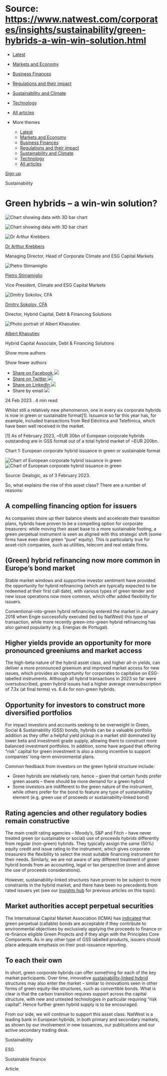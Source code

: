 # Source: https://www.natwest.com/corporates/insights/sustainability/green-hybrids-a-win-win-solution.html

* [Latest](https://www.natwest.com/corporates/insights.html)
* [Markets and Economy](https://www.natwest.com/corporates/insights/markets.html)
* [Business Finances](https://www.natwest.com/corporates/insights/finance.html)
* [Regulations and their impact](https://www.natwest.com/corporates/insights/regulation.html)
* [Sustainability and Climate](https://www.natwest.com/corporates/insights/sustainability.html)
* [Technology](https://www.natwest.com/corporates/insights/technology.html)
* [All articles](https://www.natwest.com/corporates/insights/all-articles.html)
* More themes

  + [Latest](https://www.natwest.com/corporates/insights.html "link")
  + [Markets and Economy](https://www.natwest.com/corporates/insights/markets.html "link")
  + [Business Finances](https://www.natwest.com/corporates/insights/finance.html "link")
  + [Regulations and their impact](https://www.natwest.com/corporates/insights/regulation.html "link")
  + [Sustainability and Climate](https://www.natwest.com/corporates/insights/sustainability.html "link")
  + [Technology](https://www.natwest.com/corporates/insights/technology.html "link")
  + [All articles](https://www.natwest.com/corporates/insights/all-articles.html "link")

[Sign up](https://www.natwest.com/corporates/insights/email-preferences/subscribe.html "Subscribe to receive our latest insights by email")

Sustainability

# Green hybrids – a win-win solution?

![Chart showing data with 3D bar chart](https://www.natwest.com/content/dam/natwest/business-insights/sustainability/image.dim.180.nw-corp-green-hybrid-insight-hero.png)

![Chart showing data with 3D bar chart](https://www.natwest.com/content/dam/natwest/business-insights/sustainability/image.dim.full.nw-corp-green-hybrid-insight-hero.png "Chart showing data with 3D bar chart")

![Dr Arthur Krebbers](https://www.natwest.com/content/dam/natwest/business-insights/corporates/author-images/image.dim.180.kebbers-arthur.png)

[Dr Arthur Krebbers](https://www.natwest.com/content/natwest_com/en_uk/corporates/insights/authors/arthur-krebbers.html)

Managing Director, Head of Corporate Climate and ESG Capital Markets

![Pietro Stimamiglio](https://www.natwest.com/content/dam/natwest/business-insights/corporates/author-images/image.dim.180.stimamiglio-pietro.jpg)

[Pietro Stimamiglio](https://www.natwest.com/content/natwest_com/en_uk/corporates/insights/authors/pietro-stimamiglio.html)

Vice President, Climate and ESG Capital Markets

![Dmitry Sokolov, CFA](https://www.natwest.com/content/dam/natwest/business-insights/corporates/author-images/image.dim.180.sokolov-dmitry.jpg)

[Dmitry Sokolov, CFA](https://www.natwest.com/content/natwest_com/en_uk/corporates/insights/authors/dmitry-sokolov.html)

Director, Hybrid Capital, Debt & Financing Solutions

![Photo portrait of Albert Khaoutiev.](https://www.natwest.com/content/dam/natwest/business-insights/corporates/author-images/image.dim.180.albert-khaoutiev.jpg)

[Albert Khaoutiev](https://www.natwest.com/content/natwest_com/en_uk/corporates/insights/authors/albert-khaoutiev.html)

Hybrid Capital Associate, Debt & Financing Solutions

Show more authors

Show fewer authors

* [Share on Facebook ![](https://www.natwest.com/content/dam/natwest/business-insights/social-icons/facebook.png)](https://www.facebook.com/sharer/sharer.php?u=https://www.natwest.com/corporates/insights/sustainability/green-hybrids-a-win-win-solution.html)
* [Share on Twitter ![](https://www.natwest.com/content/dam/natwest/business-insights/social-icons/twitter.png)](https://www.twitter.com/share?url=https://www.natwest.com/corporates/insights/sustainability/green-hybrids-a-win-win-solution.html)
* [Share on LinkedIn ![](https://www.natwest.com/content/dam/natwest/business-insights/social-icons/linkedin.png)](http://www.linkedin.com/shareArticle?mini=true&url=https://www.natwest.com/corporates/insights/sustainability/green-hybrids-a-win-win-solution.html)
* Share by email ![](https://www.natwest.com/content/dam/natwest/business-insights/social-icons/email.png)

24 Feb 2023
. 4 min read

Whilst still a relatively new phenomenon, one in every six corporate hybrids is now in green or sustainable format[1]. Issuance so far this year has, for example, included transactions from Red Eléctrica and Telefónica, which have been well received in the market.

[1] As of February 2023, ~EUR 30bn of European corporate hybrids outstanding are in GSS format out of a total hybrid market of ~EUR 200bn.

Chart 1: European corporate hybrid issuance in green or sustainable format

![Chart of European corporate hybrid issuance in green](https://www.natwest.com/content/dam/natwest/business-insights/sustainability/image.dim.180.nw-corp-european-corporate-hybridissuance-in-green.png)
![Chart of European corporate hybrid issuance in green](https://www.natwest.com/content/dam/natwest/business-insights/sustainability/image.dim.full.nw-corp-european-corporate-hybridissuance-in-green.png "Chart of European corporate hybrid issuance in green")

Source: Dealogic, as of 3 February 2023.

So, what explains the rise of this asset class? There are a number of reasons:

## A compelling financing option for issuers

As companies shore up their balance sheets and accelerate their transition plans, hybrids have proven to be a compelling option for corporate treasurers: while moving their asset base to a more sustainable footing, a green perpetual instrument is seen as aligned with this strategic shift (some firms have even done green “pure” equity). This is particularly true for asset-rich companies, such as utilities, telecom and real estate firms.

## (Green) hybrid refinancing now more common in Europe’s bond market

Stable market windows and supportive investor sentiment have provided the opportunity for hybrid refinancing (which are typically expected to be redeemed at their first call date), with various types of green tender and new issue operations now more common, which offer added flexibility for issuers.

Conventional-into-green hybrid refinancing entered the market in January 2018 when Engie successfully executed (led by NatWest) this type of transaction, while more recently green-into-green hybrid refinancing has also gained popularity (e.g. Energias de Portugal).

## Higher yields provide an opportunity for more pronounced greeniums and market access

The high-beta nature of the hybrid asset class, and higher all-in yields, can deliver a more pronounced greenium and improved market access for new issues, which provides an opportunity for corporates to capitalise on ESG-labelled instruments. Although all hybrid transactions in 2023 so far were oversubscribed, green hybrid issues had a higher average oversubscription of 7.3x (at final terms) vs. 6.4x for non-green hybrids.

## Opportunity for investors to construct more diversified portfolios

For impact investors and accounts seeking to be overweight in Green, Social & Sustainability (GSS) bonds, hybrids can be a valuable portfolio addition as they offer a helpful yield pickup in a market still dominated by lower beta and investment grade supply, allowing them to construct more balanced investment portfolios. In addition, some have argued that offering “risk” capital for green investment is also a strong incentive to support companies’ long-term environmental plans.

Common feedback from investors on the green hybrid structure include:

* Green hybrids are relatively rare, hence – given that certain funds prefer green assets – there should be more demand for a green hybrid
* Some investors are indifferent to the green nature of the instrument, while others prefer for the bond to feature any type of sustainability element (e.g. green use of proceeds or sustainability-linked bond)

## Rating agencies and other regulatory bodies remain constructive

The main credit rating agencies – Moody’s, S&P and Fitch – have never treated green (or sustainable or social) use of proceeds hybrids differently from regular (non-green) hybrids. They typically assign the same (50%) equity credit and issue rating to the instrument, which gives corporate treasurers the flexibility to select the most suitable financing instrument for their needs. Similarly, we are not aware of any different treatment of green hybrid bonds from an accounting, legal or tax perspective (over and above the use of proceeds considerations).

However, sustainability-linked structures have proven to be subject to more constraints in the hybrid market, and there have been no precedents from rated issuers yet (see our [Insights hub](https://www.natwest.com/corporates/insights/sustainability.html) for previous articles on this topic).

## Market authorities accept perpetual securities

The International Capital Market Association (ICMA) has [indicated](https://www.icmagroup.org/assets/GreenSocialSustainabilityDb/The-GBP-Guidance-Handbook-January-2022.pdf) that green perpetual (callable) bonds are acceptable if they contribute to environmental objectives by exclusively applying the proceeds to finance or re-finance eligible Green Projects and if they align with the Principles Core Components. As in any other type of GSS labelled products, issuers should place adequate emphasis on their post-issuance reporting.

## To each their own

In short, green corporate hybrids can offer something for each of the key market participants. Over time, innovative [sustainability-linked hybrid](https://www.natwest.com/corporates/insights/sustainability/sustainability-linked-hybrid-bonds-a-matter-of-time.html) structures may also enter the market – similar to innovations seen in other forms of green equity-like structures, such as convertible bonds. What is clear is that the carbon transition requires support across the capital structure, with new and untested technologies in particular requiring “risk capital”. Hence further green hybrid supply is to be encouraged.

From our side, we will continue to support this asset class. NatWest is a leading bank in European hybrids, in both primary and secondary markets, as shown by our involvement in new issuances, our publications and our active secondary trading desk.

Sustainability

ESG

Sustainable finance

Article
